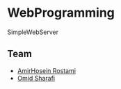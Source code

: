 # WebProgramming
SimpleWebServer
## Team
- [AmirHosein Rostami](https://github.com/AHReccese)
- [Omid Sharafi](https://github.com/Omid-SH)

